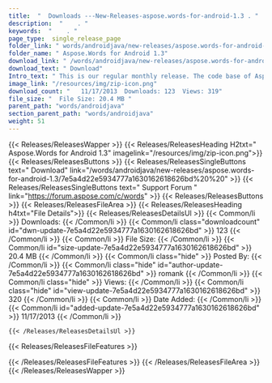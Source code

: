 ```yaml
---
title:  "  Downloads ---New-Releases-aspose.words-for-android-1.3 . " 
description:  "    . " 
keywords:  "    . " 
page_type:  single_release_page
folder_link: " words/androidjava/new-releases/aspose.words-for-android-1.3/"
folder_name: " Aspose.Words for Android 1.3"
download_link: " /words/androidjava/new-releases/aspose.words-for-android-1.3/7e5a4d22e5934777a1630162618626bd"
download_text: " Download"
Intro_text: " This is our regular monthly release. The code base of Aspose.Words for Android 1..."
image_link: "/resources/img/zip-icon.png"
download_count: "   11/17/2013  Downloads: 123  Views: 319"
file_size: "  File Size: 20.4 MB "
parent_path: "words/androidjava"
section_parent_path: "words/androidjava"
weight: 51 
---
```


{{< Releases/ReleasesWapper >}}
  {{< Releases/ReleasesHeading H2txt=" Aspose.Words for Android 1.3" imagelink="/resources/img/zip-icon.png">}}
  {{< Releases/ReleasesButtons >}}
    {{< Releases/ReleasesSingleButtons text=" Download" link="/words/androidjava/new-releases/aspose.words-for-android-1.3/7e5a4d22e5934777a1630162618626bd%20%20" >}}
    {{< Releases/ReleasesSingleButtons text=" Support Forum " link="https://forum.aspose.com/c/words" >}}
  {{< Releases/ReleasesButtons >}}
  {{< Releases/ReleasesFileArea >}}
    {{< Releases/ReleasesHeading h4txt="File Details">}}
    {{< Releases/ReleasesDetailsUl >}}
            {{< Common/li  >}} Downloads: {{< /Common/li >}} 
      {{< Common/li class="downloadcount" id="dwn-update-7e5a4d22e5934777a1630162618626bd" >}} 123 {{< /Common/li >}} 
      {{< Common/li  >}} File Size: {{< /Common/li >}} 
      {{< Common/li id="size-update-7e5a4d22e5934777a1630162618626bd" >}} 20.4 MB {{< /Common/li >}} 
      {{< Common/li  class="hide" >}} Posted By: {{< /Common/li >}} 
      {{< Common/li class="hide" id="author-update-7e5a4d22e5934777a1630162618626bd" >}} romank {{< /Common/li >}} 
      {{< Common/li class="hide"  >}} Views: {{< /Common/li >}} 
      {{< Common/li class="hide" id="view-update-7e5a4d22e5934777a1630162618626bd" >}} 320 {{< /Common/li >}} 
      {{< Common/li  >}} Date Added: {{< /Common/li >}} 
      {{< Common/li id="added-update-7e5a4d22e5934777a1630162618626bd" >}} 11/17/2013 {{< /Common/li >}} 

    {{< /Releases/ReleasesDetailsUl >}}

  {{< Releases/ReleasesFileFeatures >}}
      
  {{< /Releases/ReleasesFileFeatures >}}
 {{< /Releases/ReleasesFileArea >}}
{{< /Releases/ReleasesWapper >}}


